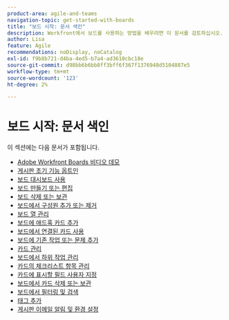 ```yaml
---
product-area: agile-and-teams
navigation-topic: get-started-with-boards
title: "보드 시작: 문서 색인"
description: Workfront에서 보드를 사용하는 방법을 배우려면 이 문서를 검토하십시오.
author: Lisa
feature: Agile
recommendations: noDisplay, noCatalog
exl-id: f9b8b721-d4ba-4ed5-b7a4-ad3610cbc18e
source-git-commit: d98bb6b6bb8ff3bff6f367f1376948d5104887e5
workflow-type: tm+mt
source-wordcount: '123'
ht-degree: 2%

---
```


# 보드 시작: 문서 색인

<!-- Audited: 12/2023 -->

이 섹션에는 다음 문서가 포함됩니다.

* [Adobe Workfront Boards 비디오 데모](/help/quicksilver/agile/get-started-with-boards/boards-video-demonstrations.md)
* [게시판 초기 기능 옵트인](../../agile/get-started-with-boards/boards-early-feature-opt-in.md)
* [보드 대시보드 사용](../../agile/get-started-with-boards/use-boards-page.md)
* [보드 만들기 또는 편집](../../agile/get-started-with-boards/create-edit-board.md)
* [보드 삭제 또는 보관](/help/quicksilver/agile/get-started-with-boards/delete-archive-board.md)
* [보드에서 구성원 추가 또는 제거](../../agile/get-started-with-boards/add-members-to-board.md)
* [보드 열 관리](../../agile/get-started-with-boards/manage-board-columns.md)
* [보드에 애드혹 카드 추가](../../agile/get-started-with-boards/add-card-to-board.md)
* [보드에서 연결된 카드 사용](/help/quicksilver/agile/get-started-with-boards/connected-cards.md)
* [보드에 기존 작업 또는 문제 추가](/help/quicksilver/agile/get-started-with-boards/add-card-from-list-to-board.md)
* [카드 관리](../../agile/get-started-with-boards/move-board-items.md)
* [보드에서 하위 작업 관리](/help/quicksilver/agile/get-started-with-boards/manage-subtasks-on-boards.md)
* [카드의 체크리스트 항목 관리](/help/quicksilver/agile/get-started-with-boards/manage-checklist-items.md)
* [카드에 표시할 필드 사용자 지정](/help/quicksilver/agile/get-started-with-boards/customize-fields-on-card.md)
* [보드에서 카드 삭제 또는 보관](../../agile/get-started-with-boards/delete-board-items.md)
* [보드에서 필터링 및 검색](../../agile/get-started-with-boards/filter-search-in-board.md)
* [태그 추가](../../agile/get-started-with-boards/add-tags.md)
* [게시판 이메일 알림 및 환경 설정](/help/quicksilver/agile/get-started-with-boards/boards-emails.md)
